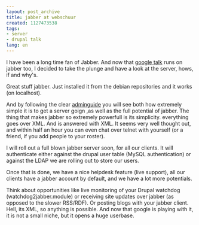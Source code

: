 ```yaml
---
layout: post_archive
title: jabber at webschuur
created: 1127473538
tags:
- server
- drupal talk
lang: en
---
```

I have been a long time fan of Jabber. And now that <a href="http://talk.google.com">google talk</a> runs on jabber too, I decided to take the plunge and have a look at the server, hows, if and why's.

Great stuff jabber. Just installed it from the debian repositories and it works (on localhost). 

And by following the clear <a href="http://jabberd.jabberstudio.org/1.4/doc/adminguide#intro">adminguide</a> you will see both how extremely simple it is to get a server goign ,as well as the full potential of jabber. 
The thing that makes jabber so extremely powerfull is its simplicity. everything goes over XML. And is answered with XML. It seems very well thought out, and within half an hour you can even chat over telnet with yourself (or a friend, if you add people to your roster).

I will roll out a full blown jabber server soon, for all our clients. It will authenticate either against the drupal user table (MySQL authentication) or against the LDAP we are rolling out to store our users. 

Once that is done, we have a nice helpdesk feature (live support), all our clients have a jabber account by default, and we have a lot more potentials. 

Think about opportunities like live monitoring of your Drupal watchdog (watchdog2jabber.module) or receiving site updates over jabber (as opposed to the slower RSS/RDF). Or posting blogs with your jabber client. Hell, its XML, so anything is possible. And now that google is playing with it, it is not a small niche, but it opens a huge userbase. 
